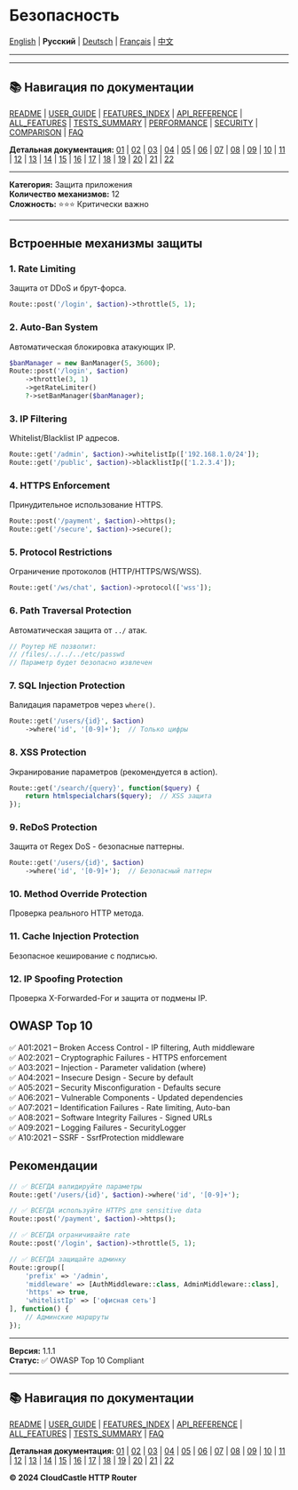 # Безопасность

[English](../en/features/20_SECURITY.md) | **Русский** | [Deutsch](../de/features/20_SECURITY.md) | [Français](../fr/features/20_SECURITY.md) | [中文](../zh/features/20_SECURITY.md)

---



---

## 📚 Навигация по документации

[README](../../README.md) | [USER_GUIDE](../USER_GUIDE.md) | [FEATURES_INDEX](../FEATURES_INDEX.md) | [API_REFERENCE](../API_REFERENCE.md) | [ALL_FEATURES](../ALL_FEATURES.md) | [TESTS_SUMMARY](../TESTS_SUMMARY.md) | [PERFORMANCE](../PERFORMANCE_ANALYSIS.md) | [SECURITY](../SECURITY_REPORT.md) | [COMPARISON](../COMPARISON.md) | [FAQ](../FAQ.md)

**Детальная документация:** [01](01_BASIC_ROUTING.md) | [02](02_ROUTE_PARAMETERS.md) | [03](03_ROUTE_GROUPS.md) | [04](04_RATE_LIMITING.md) | [05](05_IP_FILTERING.md) | [06](06_MIDDLEWARE.md) | [07](07_NAMED_ROUTES.md) | [08](08_TAGS.md) | [09](09_HELPER_FUNCTIONS.md) | [10](10_ROUTE_SHORTCUTS.md) | [11](11_ROUTE_MACROS.md) | [12](12_URL_GENERATION.md) | [13](13_EXPRESSION_LANGUAGE.md) | [14](14_CACHING.md) | [15](15_PLUGINS.md) | [16](16_LOADERS.md) | [17](17_PSR_SUPPORT.md) | [18](18_ACTION_RESOLVER.md) | [19](19_STATISTICS.md) | [20](20_SECURITY.md) | [21](21_EXCEPTIONS.md) | [22](22_CLI_TOOLS.md)

---


**Категория:** Защита приложения  
**Количество механизмов:** 12  
**Сложность:** ⭐⭐⭐ Критически важно

---

## Встроенные механизмы защиты

### 1. Rate Limiting

Защита от DDoS и брут-форса.

```php
Route::post('/login', $action)->throttle(5, 1);
```

### 2. Auto-Ban System

Автоматическая блокировка атакующих IP.

```php
$banManager = new BanManager(5, 3600);
Route::post('/login', $action)
    ->throttle(3, 1)
    ->getRateLimiter()
    ?->setBanManager($banManager);
```

### 3. IP Filtering

Whitelist/Blacklist IP адресов.

```php
Route::get('/admin', $action)->whitelistIp(['192.168.1.0/24']);
Route::get('/public', $action)->blacklistIp(['1.2.3.4']);
```

### 4. HTTPS Enforcement

Принудительное использование HTTPS.

```php
Route::post('/payment', $action)->https();
Route::get('/secure', $action)->secure();
```

### 5. Protocol Restrictions

Ограничение протоколов (HTTP/HTTPS/WS/WSS).

```php
Route::get('/ws/chat', $action)->protocol(['wss']);
```

### 6. Path Traversal Protection

Автоматическая защита от `../` атак.

```php
// Роутер НЕ позволит:
// /files/../../../etc/passwd
// Параметр будет безопасно извлечен
```

### 7. SQL Injection Protection

Валидация параметров через `where()`.

```php
Route::get('/users/{id}', $action)
    ->where('id', '[0-9]+');  // Только цифры
```

### 8. XSS Protection

Экранирование параметров (рекомендуется в action).

```php
Route::get('/search/{query}', function($query) {
    return htmlspecialchars($query);  // XSS защита
});
```

### 9. ReDoS Protection

Защита от Regex DoS - безопасные паттерны.

```php
Route::get('/users/{id}', $action)
    ->where('id', '[0-9]+');  // Безопасный паттерн
```

### 10. Method Override Protection

Проверка реального HTTP метода.

### 11. Cache Injection Protection

Безопасное кеширование с подписью.

### 12. IP Spoofing Protection

Проверка X-Forwarded-For и защита от подмены IP.

## OWASP Top 10

✅ A01:2021 – Broken Access Control - IP filtering, Auth middleware  
✅ A02:2021 – Cryptographic Failures - HTTPS enforcement  
✅ A03:2021 – Injection - Parameter validation (where)  
✅ A04:2021 – Insecure Design - Secure by default  
✅ A05:2021 – Security Misconfiguration - Defaults secure  
✅ A06:2021 – Vulnerable Components - Updated dependencies  
✅ A07:2021 – Identification Failures - Rate limiting, Auto-ban  
✅ A08:2021 – Software Integrity Failures - Signed URLs  
✅ A09:2021 – Logging Failures - SecurityLogger  
✅ A10:2021 – SSRF - SsrfProtection middleware

## Рекомендации

```php
// ✅ ВСЕГДА валидируйте параметры
Route::get('/users/{id}', $action)->where('id', '[0-9]+');

// ✅ ВСЕГДА используйте HTTPS для sensitive data
Route::post('/payment', $action)->https();

// ✅ ВСЕГДА ограничивайте rate
Route::post('/login', $action)->throttle(5, 1);

// ✅ ВСЕГДА защищайте админку
Route::group([
    'prefix' => '/admin',
    'middleware' => [AuthMiddleware::class, AdminMiddleware::class],
    'https' => true,
    'whitelistIp' => ['офисная сеть']
], function() {
    // Админские маршруты
});
```

---

**Версия:** 1.1.1  
**Статус:** ✅ OWASP Top 10 Compliant


---

## 📚 Навигация по документации

[README](../../README.md) | [USER_GUIDE](../USER_GUIDE.md) | [FEATURES_INDEX](../FEATURES_INDEX.md) | [API_REFERENCE](../API_REFERENCE.md) | [ALL_FEATURES](../ALL_FEATURES.md) | [TESTS_SUMMARY](../TESTS_SUMMARY.md) | [FAQ](../FAQ.md)

**Детальная документация:** [01](01_BASIC_ROUTING.md) | [02](02_ROUTE_PARAMETERS.md) | [03](03_ROUTE_GROUPS.md) | [04](04_RATE_LIMITING.md) | [05](05_IP_FILTERING.md) | [06](06_MIDDLEWARE.md) | [07](07_NAMED_ROUTES.md) | [08](08_TAGS.md) | [09](09_HELPER_FUNCTIONS.md) | [10](10_ROUTE_SHORTCUTS.md) | [11](11_ROUTE_MACROS.md) | [12](12_URL_GENERATION.md) | [13](13_EXPRESSION_LANGUAGE.md) | [14](14_CACHING.md) | [15](15_PLUGINS.md) | [16](16_LOADERS.md) | [17](17_PSR_SUPPORT.md) | [18](18_ACTION_RESOLVER.md) | [19](19_STATISTICS.md) | [20](20_SECURITY.md) | [21](21_EXCEPTIONS.md) | [22](22_CLI_TOOLS.md)

**© 2024 CloudCastle HTTP Router**
